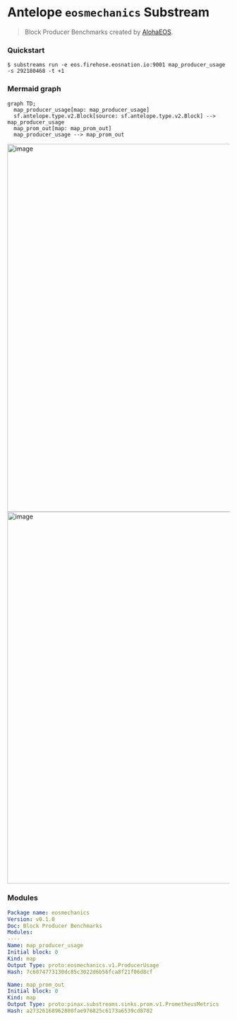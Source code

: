# Antelope `eosmechanics` Substream

> Block Producer Benchmarks created by [AlohaEOS](https://www.alohaeos.com/tools/benchmarks).

### Quickstart

```
$ substreams run -e eos.firehose.eosnation.io:9001 map_producer_usage -s 292180468 -t +1
```

### Mermaid graph

```mermaid
graph TD;
  map_producer_usage[map: map_producer_usage]
  sf.antelope.type.v2.Block[source: sf.antelope.type.v2.Block] --> map_producer_usage
  map_prom_out[map: map_prom_out]
  map_producer_usage --> map_prom_out
```

<img width="832" alt="image" src="https://user-images.githubusercontent.com/550895/216176638-cea94a43-f95e-4eb6-ae00-527a2cb02ab7.png">

<img width="841" alt="image" src="https://user-images.githubusercontent.com/550895/216177257-6dab708d-870f-4296-9d72-456e6b2f2b77.png">

### Modules

```yaml
Package name: eosmechanics
Version: v0.1.0
Doc: Block Producer Benchmarks
Modules:
----
Name: map_producer_usage
Initial block: 0
Kind: map
Output Type: proto:eosmechanics.v1.ProducerUsage
Hash: 7c6074773130dc85c3022d6b56fca8f21f06d8cf

Name: map_prom_out
Initial block: 0
Kind: map
Output Type: proto:pinax.substreams.sinks.prom.v1.PrometheusMetrics
Hash: a27326168962800fae976825c6173a6539cd8702
```